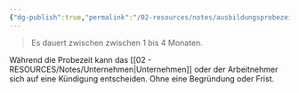 ```yaml
---
{"dg-publish":true,"permalink":"/02-resources/notes/ausbildungsprobezeit/","tags":["arbeitsrecht/kündigung"],"noteIcon":"","updated":"2025-09-15T13:04:41.419+02:00"}
---
```


> Es dauert zwischen zwischen 1 bis 4 Monaten.

Während die Probezeit kann das [[02 - RESOURCES/Notes/Unternehmen\|Unternehmen]] oder der Arbeitnehmer sich auf eine Kündigung entscheiden. Ohne eine Begründung oder Frist.